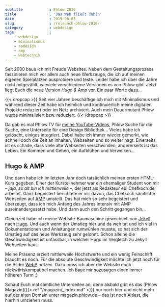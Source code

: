 ```yaml
---
subtitle            : Phlow 2019
title               : 'Das Web fließt dahin'
date                : 2019-06-03
slug                : /relaunch-phlow-2019/
category            : webdesign
tags                :
    - webdesign
    - minimalismus
    - redesign
    - amp
    - webtechnik
---
```

Seit 2000 baue ich mit Freude Websites. Neben dem Gestaltungsprozess faszinieren mich vor allem auch neue Werkzeuge, die ich auf meinen eigenen Spielplätzen ausprobiere und teste. Leider habe ich über die Jahre nicht mitgezählt, wieviele verschiedene Versionen es von Phlow gibt. Jetzt liegt Euch die neue Version _Hugo & Amp_ vor. Ein paar Worte dazu…
<!-- readmore -->

{{< dropcap >}}
Seit vier Jahren beschäftige ich mich mit Minimalismus und während dieser Zeit habe ich heimlich und kontinuierlich meine digitalen Projekte reduziert oder im Netz archiviert. Auch mein Dauermutant Phlow wurde minimalisiert bzw. reduziert.
{{< /dropcap >}}

Da gab es mal Phlow.TV für [meine YouTube-Videos](https://youtube.com/c/phlow), Phlow Suche für die Suche, eine Unterseite für eine Design Bibliothek… Vieles habe ich gelöscht, einiges integriert. Dabei habe ich immer wieder gemerkt, wie schnell doch die Zeit an Inhalten, Webseiten und so weiter nagt. Einerseits ist es schade, dass viele alte Webseiten verschwinden, andererseits ist das Leben. Ein Kommen und Gehen, ein Aufblühen und Verwelken…

## Hugo & AMP

Und dann habe ich im letzten Jahr doch tatsächlich meinen ersten HTML-Kurs gegeben. Einer der Kursteilnehmer war ein ehemaliger Student von mir – _jaja, so alt bin ich mittlerweile_ –, der jetzt als Redakteur ebi Chefkoch.de arbeitet. Ganz begeistert berichtete er mir davon, das Chefkoch sämtliche Webseiten auf [AMP](https://amp.dev/) umstellt. Das hat mich so sehr begeistert und überzeugt, dass ich mich Anfang des Jahres intensiv mit AMP auseinandergesetzt habe. Und dann auch den Schritt gegangen bin…

Gleichzeit habe ich meine Website-Baumaschine gewechselt von [Jekyll](https://jekyllrb.com) nach [Hugo](https://gohugo.io/). Und auch wenn der Umstieg hier und da weh tat und ich viel in Dokumentationen und Anleitungen rumwühlen musste, so hat sich der Umstieg auf das neue Werkzeug sehr gelohnt. Schon alleine die Geschwindigkeit ist unfassbar, in welcher Hugo im Vergleich zu Jekyll Webseiten baut.

Meine Präsenz erzielt mittlerweile Höchstwerte und ein wenig Feinschliff braucht es noch. Für die absolute Geschwindigkeit möchte ich jetzt noch für die Bilder [WebP](https://developers.google.com/speed/webp/) nutzen. Dazu muss ich aber die Website noch rückwärtskompatibel machen. Ich baue mir sozusagen einen immer höheren Turm ;)

Schaut Euch mal sämtliche Unterseiten an, denn alsbald gibt es das [Phlow Magazin]({{< ref "/magazin/_index.md" >}}) nur noch hier und nicht mehr auf der alten Domain unter magazin.phlow.de – das ist noch Altlast, die hierhin umziehen muss.